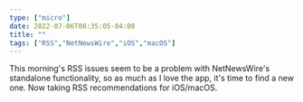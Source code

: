 ```yaml
---
type: ["micro"]
date: 2022-07-06T08:35:05-04:00
title: ""
tags: ["RSS","NetNewsWire","iOS","macOS"]
---
```

This morning's RSS issues seem to be a problem with NetNewsWire's standalone functionality, so as much as I love the app, it's time to find a new one. Now taking RSS recommendations for iOS/macOS.
